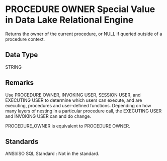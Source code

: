 <!-- loio1808d3c94e5941c390edd31ef7e6c463 -->

# PROCEDURE OWNER Special Value in Data Lake Relational Engine

Returns the owner of the current procedure, or NULL if queried outside of a procedure context.



<a name="loio1808d3c94e5941c390edd31ef7e6c463__procedure_owner_datatype1"/>

## Data Type

STRING



<a name="loio1808d3c94e5941c390edd31ef7e6c463__procedure_owner_remarks1"/>

## Remarks

Use PROCEDURE OWNER, INVOKING USER, SESSION USER, and EXECUTING USER to determine which users can execute, and are executing, procedures and user-defined functions. Depending on how many layers of nesting in a particular procedure call, the EXECUTING USER and INVOKING USER can and do change.

PROCEDURE\_OWNER is equivalent to PROCEDURE OWNER.



<a name="loio1808d3c94e5941c390edd31ef7e6c463__procedure_owner_standards1"/>

## Standards

 ANSI/ISO SQL Standard
 :   Not in the standard.

 